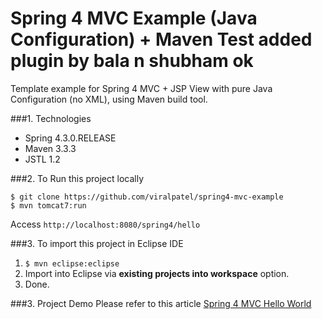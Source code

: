 # Spring 4 MVC Example (Java Configuration) + Maven Test added plugin by bala n shubham ok
Template example for Spring 4 MVC + JSP View with pure Java Configuration (no XML), using Maven build tool.


###1. Technologies
* Spring 4.3.0.RELEASE
* Maven 3.3.3
* JSTL 1.2

###2. To Run this project locally
```shell
$ git clone https://github.com/viralpatel/spring4-mvc-example
$ mvn tomcat7:run
```
Access ```http://localhost:8080/spring4/hello```

###3. To import this project in Eclipse IDE
1. ```$ mvn eclipse:eclipse```
2. Import into Eclipse via **existing projects into workspace** option.
3. Done. 


###3. Project Demo
Please refer to this article [Spring 4 MVC Hello World](http://viralpatel.net/blogs/spring-4-mvc-tutorial-maven-example/)
